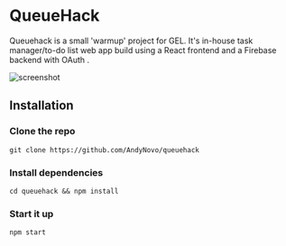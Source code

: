 # QueueHack
Queuehack is a small 'warmup' project for GEL.  It's in-house task manager/to-do list web app build using a React frontend and a Firebase backend with OAuth .

![screenshot](https://i.imgur.com/ht1cho7.png "Screenshot")

## Installation

### Clone the repo
`git clone https://github.com/AndyNovo/queuehack`
### Install dependencies
`cd queuehack && npm install`
### Start it up
`npm start`

